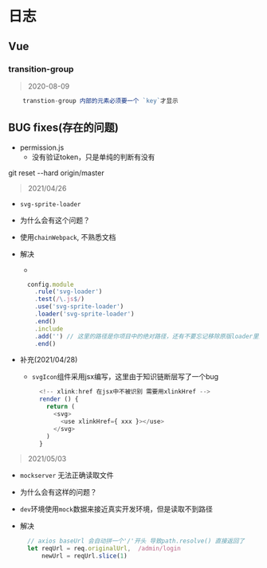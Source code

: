 # 日志

## Vue

### transition-group

>2020-08-09

```js
    transtion-group 内部的元素必须要一个 `key`才显示
```

## BUG fixes(存在的问题)

+ permission.js
  + 没有验证token，只是单纯的判断有没有

git reset --hard origin/master

> 2021/04/26

+ `svg-sprite-loader`
+ 为什么会有这个问题？
+ 使用`chainWebpack`, 不熟悉文档
+ 解决

  +

  ```js
    config.module
      .rule('svg-loader')
      .test(/\.js$/)
      .use('svg-sprite-loader')
      .loader('svg-sprite-loader')
      .end()
      .include
      .add('') // 这里的路径是你项目中的绝对路径，还有不要忘记移除原版loader里面处理svg的模块
      .end()
  ```

+ 补充(2021/04/28)
  + `svgIcon`组件采用jsx编写，这里由于知识链断层写了一个bug

    ```js
      <!-- xlink:href 在jsx中不被识别 需要用xlinkHref -->
      render () {
        return (
          <svg>
            <use xlinkHref={ xxx }></use>
          </svg>
        )
      }
    ```

>2021/05/03

+ `mockserver` 无法正确读取文件
+ 为什么会有这样的问题？
+ `dev`环境使用`mock`数据来接近真实开发环境，但是读取不到路径
+ 解决

  ```js
    // axios baseUrl 会自动拼一个'/'开头 导致path.resolve() 直接返回了
    let reqUrl = req.originalUrl,  /admin/login
        newUrl = reqUrl.slice(1)
  ```

